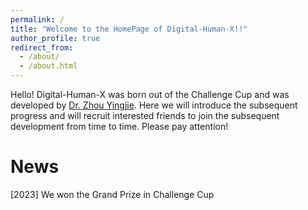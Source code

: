 ```yaml
---
permalink: /
title: "Welcome to the HomePage of Digital-Human-X!!"
author_profile: true
redirect_from: 
  - /about/
  - /about.html
---
```

Hello! Digital-Human-X was born out of the Challenge Cup and was developed by [Dr. Zhou Yingjie](https://github.com/zyj-2000). Here we will introduce the subsequent progress and will recruit interested friends to join the subsequent development from time to time. Please pay attention!

News
======
[2023] We won the Grand Prize in Challenge Cup
